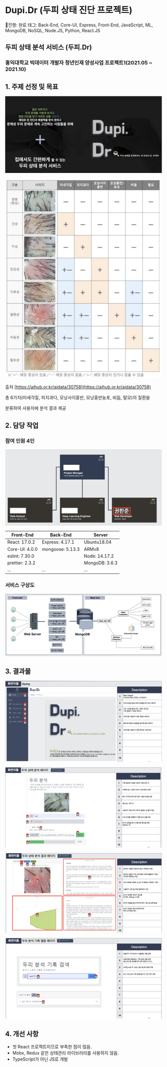 # Dupi.Dr (두피 상태 진단 프로젝트)

진행: 완료
태그: Back-End, Core-UI, Express, Front-End, JavaScript, ML, MongoDB, NoSQL, Node.JS, Python, React.JS

## 두피 상태 분석 서비스 (두피.Dr)

### 홍익대학교 빅데이터 개발자 청년인재 양성사업 프로젝트1(2021.05 ~ 2021.10)

## 1. 주제 선정 및 목표

![Untitled](Dupi_Dr/Untitled.png)

![Untitled](Dupi_Dr/Untitled%201.png)

출처 [https://aihub.or.kr/aidata/30758](https://aihub.or.kr/aidata/30758) 

총 6가지(미세각질, 피지과다, 모낭사이홍반, 모낭홍반농포, 비듬, 탈모)의 질환을

분류하여 사용자에 분석 결과 제공

## 2. 담당 작업

### 참여 인원 4인

![Untitled](Dupi_Dr/Untitled%202.png)

| Front-End | Back-End | Server |
| --- | --- | --- |
| React: 17.0.2 | Express: 4.17.1 | Ubuntu18.04 |
| Core-UI: 4.0.0 | mongoose: 5.13.3 | ARMv8 |
| eslint: 7.30.0 |  | Node: 14.17.2 |
| prettier: 2.3.2 |  | MongoDB: 3.6.3 |
| ... | ... | ... |

### 서비스 구상도

![Untitled](Dupi_Dr/Untitled%203.png)

## 3. 결과물

![Untitled](Dupi_Dr/Untitled%204.png)

![Untitled](Dupi_Dr/Untitled%205.png)

![Untitled](Dupi_Dr/Untitled%206.png)

![Untitled](Dupi_Dr/Untitled%207.png)

## 4. 개선 사항

- 첫 React 프로젝트이므로 부족한 점이 많음.
- Mobx, Redux 같은 상태관리 라이브러리를 사용하지 않음.
- TypeScript가 아닌 JS로 개발
